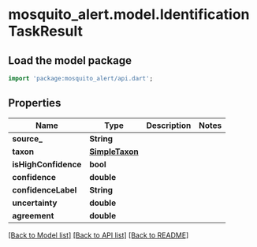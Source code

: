 # mosquito_alert.model.IdentificationTaskResult

## Load the model package
```dart
import 'package:mosquito_alert/api.dart';
```

## Properties
Name | Type | Description | Notes
------------ | ------------- | ------------- | -------------
**source_** | **String** |  | 
**taxon** | [**SimpleTaxon**](SimpleTaxon.md) |  | 
**isHighConfidence** | **bool** |  | 
**confidence** | **double** |  | 
**confidenceLabel** | **String** |  | 
**uncertainty** | **double** |  | 
**agreement** | **double** |  | 

[[Back to Model list]](../README.md#documentation-for-models) [[Back to API list]](../README.md#documentation-for-api-endpoints) [[Back to README]](../README.md)



